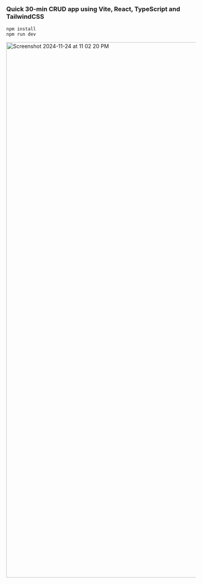 ### Quick 30-min CRUD app using Vite, React, TypeScript and TailwindCSS

```
npm install
npm run dev
```


<img width="1420" alt="Screenshot 2024-11-24 at 11 02 20 PM" src="https://github.com/user-attachments/assets/18e0af1e-a676-436d-afe1-c1d73768610b">
